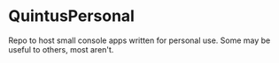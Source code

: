 QuintusPersonal
===============

Repo to host small console apps written for personal use.  Some may be useful to others, most aren't.
